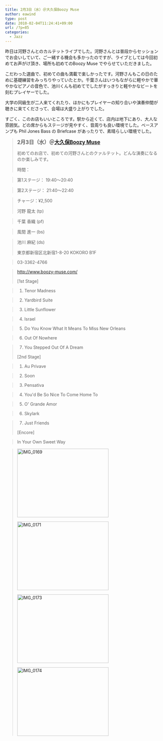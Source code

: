```yaml
---
title: 2月3日（水）＠大久保Boozy Muse
author: eawind
type: post
date: 2010-02-04T11:24:41+09:00
url: /?p=85
categories:
  - Jazz
---
```

昨日は河野さんとのカルテットライブでした。河野さんとは普段からセッションでお会いしていて、ご一緒する機会も多かったのですが、ライブとしては今回初めてお声がけ頂き、場所も初めてのBoozy Muse でやらせていただきました。

こだわった選曲で、初めての曲も満載で楽しかったです。河野さんもこの日のために基礎練習をみっちりやっていたとか。千葉さんはいつもながらに軽やかで華やかなピアノの音色で、池川くんも初めてでしたがすっきりと軽やかなビートを刻むプレイヤーでした。

大学の同級生が二人来てくれたり、ほかにもプレイヤーの知り合いや演奏仲間が聴きに来てくださって、会場は大盛り上がりでした。

すごく、このお店もいいところです。駅から近くて、店内は地下にあり、大人な雰囲気。どの席からもステージが見やすく、音周りも良い環境でした。ベースアンプも Phil Jones Bass の Briefcase があったりで、素晴らしい環境でした。

> **<big>2月3日（水）＠<a href="http://www.boozy-muse.com/" target="_blank">大久保Boozy Muse</a></big>**
>
> 初めてのお店で、初めての河野さんとのクァルテット。どんな演奏になるのか楽しみです。
>
> 時間：

> 第1ステージ： 19:40～20:40

> 第2ステージ： 21:40～22:40

> チャージ：¥2,500
>
> 河野 龍太 (tp)

> 千葉 香織 (pf)

> 風間 進一 (bs)

> 池川 麻紀 (ds)
>
> 東京都新宿区北新宿1-8-20 KOKORO B1F

> 03-3362-4766

> <a href="http://www.boozy-muse.com/" target="_blank">http://www.boozy-muse.com/</a>
>
> [1st Stage]

> 1. Tenor Madness

> 2. Yardbird Suite

> 3. Little Sunflower

> 4. Israel

> 5. Do You Know What It Means To Miss New Orleans

> 6. Out Of Nowhere

> 7. You Stepped Out Of A Dream
>
> [2nd Stage]

> 1. Au Privave

> 2. Soon

> 3. Pensativa

> 4. You'd Be So Nice To Come Home To

> 5. O' Grande Amor

> 6. Skylark

> 7. Just Friends
>
> [Encore]

> In Your Own Sweet Way

> <span class="mt-enclosure mt-enclosure-image" style="display: inline;"><a href="/img/wp/2010/02/IMG_0169.jpg"><img class="alignnone size-medium wp-image-886" src="/img/wp/2010/02/IMG_0169.jpg" alt="IMG_0169" width="300" height="225" srcset="/img/wp/2010/02/IMG_0169.jpg 300w, /img/wp/2010/02/IMG_0169-1024x768.jpg 1024w" sizes="(max-width: 300px) 100vw, 300px" /></a></span>
>
> <span class="mt-enclosure mt-enclosure-image" style="display: inline;"><a href="/img/wp/2010/02/IMG_0171.jpg"><img class="alignnone size-medium wp-image-887" src="/img/wp/2010/02/IMG_0171.jpg" alt="IMG_0171" width="300" height="225" srcset="/img/wp/2010/02/IMG_0171.jpg 300w, /img/wp/2010/02/IMG_0171-1024x768.jpg 1024w" sizes="(max-width: 300px) 100vw, 300px" /></a></span>
>
> [<img class="alignnone size-medium wp-image-888" src="/img/wp/2010/02/IMG_0173.jpg" alt="IMG_0173" width="300" height="225" srcset="/img/wp/2010/02/IMG_0173.jpg 300w, /img/wp/2010/02/IMG_0173-1024x768.jpg 1024w" sizes="(max-width: 300px) 100vw, 300px" />][1]
>
> [<img class="alignnone size-medium wp-image-890" src="/img/wp/2010/02/IMG_0174.jpg" alt="IMG_0174" width="300" height="225" srcset="/img/wp/2010/02/IMG_0174.jpg 300w, /img/wp/2010/02/IMG_0174-1024x768.jpg 1024w" sizes="(max-width: 300px) 100vw, 300px" />][2]

 [1]: /img/wp/2010/02/IMG_0173.jpg
 [2]: /img/wp/2010/02/IMG_0174.jpg
